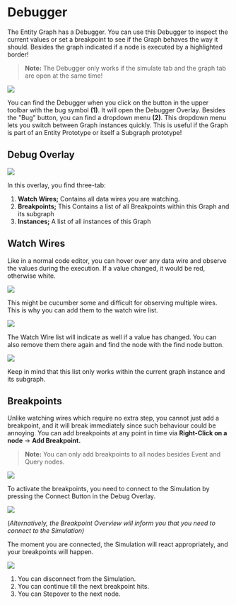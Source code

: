 # Debugger

The Entity Graph has a Debugger. You can use this Debugger to inspect the current values or set a breakpoint to see if the Graph behaves the way it should. Besides the graph indicated if a node is executed by a highlighted border!

> **Note:**  The Debugger only works if the simulate tab and the graph tab are open at the same time!

![](https://www.dropbox.com/s/80ld50b4n6ohjio/tm_guide_entity_graph_debugger_basic.png?dl=1)

You can find the Debugger when you click on the button in the upper toolbar with the bug symbol **(1)**. It will open the Debugger Overlay. Besides the "Bug" button, you can find a dropdown menu **(2)**. This dropdown menu lets you switch between Graph instances quickly. This is useful if the Graph is part of an Entity Prototype or itself a Subgraph prototype! 



## Debug Overlay

![](https://www.dropbox.com/s/wly93rk8vz97upm/tm_guide_entity_graph_debug_overlay.png?dl=1)

In this overlay, you find three-tab:

1. **Watch Wires;** Contains all data wires you are watching.
2. **Breakpoints;** This Contains a list of all Breakpoints within this Graph and its subgraph
3. **Instances;** A list of all instances of this Graph



## Watch Wires

Like in a normal code editor, you can hover over any data wire and observe the values during the execution. If a value changed, it would be red, otherwise white.

![](https://www.dropbox.com/s/cw86wtsfcb8sg50/tm_guide_entity_graph_watch_wires.png?dl=1)

This might be cucumber some and difficult for observing multiple wires. This is why you can add them to the watch wire list.

![](https://www.dropbox.com/s/1j09t2vxxk4t11b/tm_guide_entity_graph_add_watch_wires.png?dl=1)

The Watch Wire list will indicate as well if a value has changed. You can also remove them there again and find the node with the find node button.

![](https://www.dropbox.com/s/lpx1duqf5lpee0n/tm_guide_entity_graph_watch_wires_overlay.png?dl=1)

Keep in mind that this list only works within the current graph instance and its subgraph.



## Breakpoints

Unlike watching wires which require no extra step, you cannot just add a breakpoint, and it will break immediately since such behaviour could be annoying. You can add breakpoints at any point in time via **Right-Click on a node** -> **Add Breakpoint.** 

> **Note:** You can only add breakpoints to all nodes besides Event and Query nodes.

![](https://www.dropbox.com/s/us6lrw5ad9qpcbg/tm_guide_entity_graph_add_breakpoints.png?dl=1)

To activate the breakpoints, you need to connect to the Simulation by pressing the Connect Button in the Debug Overlay.

![](https://www.dropbox.com/s/34jbcvkt49814kk/tm_guide_entity_graph_connect.png?dl=1)

(*Alternatively, the Breakpoint Overview will inform you that you need to connect to the Simulation)*

The moment you are connected, the Simulation will react appropriately, and your breakpoints will happen.

![](https://www.dropbox.com/s/26awwgjzz93mcu4/tm_guide_entity_graph_debug_mode.png?dl=1)

1. You can disconnect from the Simulation.
2. You can continue till the next breakpoint hits.
3. You can Stepover to the next node.
